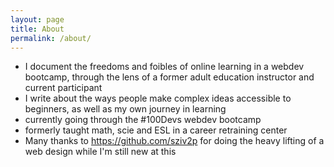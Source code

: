 ```yaml
---
layout: page
title: About
permalink: /about/
---
```


- I document the freedoms and foibles of online learning in a webdev bootcamp, through the lens of a former adult education instructor and current participant
- I write about the ways people make complex ideas accessible to beginners, as well as my own journey in learning
- currently going through the #100Devs webdev bootcamp
- formerly taught math, scie and ESL in a career retraining center
- Many thanks to https://github.com/sziv2p for doing the heavy lifting of a web design while I'm still new at this
